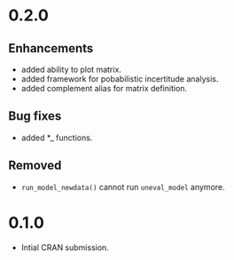 # 0.2.0

## Enhancements

  * added ability to plot matrix.
  * added framework for pobabilistic incertitude analysis.
  * added complement alias for matrix definition.
  
## Bug fixes

  * added *_ functions.
  
## Removed

  * `run_model_newdata()` cannot run `uneval_model` anymore.

# 0.1.0

  * Intial CRAN submission.
